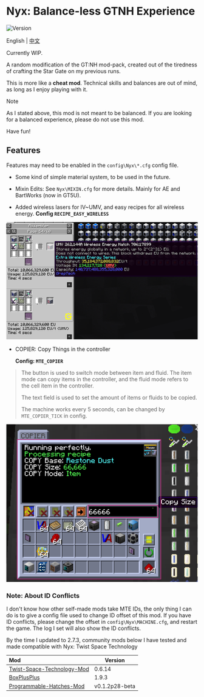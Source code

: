 # Nyx: Balance-less GTNH Experience

![Version](https://img.shields.io/badge/GTNH_Version-2.7.3-blue)

English | [中文](README-ZH.md)

Currently WIP.

A random modification of the GT:NH mod-pack, created out of the tiredness of crafting the Star Gate on my previous runs.

This is more like a **cheat mod**. Technical skills and balances are out of mind, as long as I enjoy playing with it.

> [!NOTE]
> As I stated above, this mod is not meant to be balanced.
> If you are looking for a balanced experience, please do not use this mod.
>
> Have fun!

## Features

Features may need to be enabled in the `config\Nyx\*.cfg` config file.

- Some kind of simple material system, to be used in the future.

- Mixin Edits: See `Nyx\MIXIN.cfg` for more details. Mainly for AE and BartWorks (now in GT5U).

- Added wireless lasers for IV~UMV, and easy recipes for all wireless energy. **Config `RECIPE_EASY_WIRELESS`**

![easy_wireless](img/easy_wireless.png)

- COPIER: Copy Things in the controller

  **Config: `MTE_COPIER`**

> The button is used to switch mode between item and fluid.
> The item mode can copy items in the controller, and the fluid mode refers to the cell item in the controller.
>
> The text field is used to set the amount of items or fluids to be copied.
>
> The machine works every 5 seconds, can be changed by `MTE_COPIER_TICK` in config.

![copier_1](img/copier_1.png)

### Note: About ID Conflicts

I don't know how other self-made mods take MTE IDs, the only thing I can do is to give a config file used
to change ID offset of this mod. If you have ID conflicts, please change the offset in `config\Nyx\MACHINE.cfg`,
and restart the game. The log I set will also show the ID conflicts.

By the time I updated to 2.7.3, community mods below I have tested and made compatible with Nyx:
Twist Space Technology

| Mod                                                                              | Version        |
|:---------------------------------------------------------------------------------|----------------|
| [Twist-Space-Technology-Mod](https://github.com/Nxer/Twist-Space-Technology-Mod) | 0.6.14         |
| [BoxPlusPlus](https://github.com/RealSilverMoon/BoxPlusPlus)                     | 1.9.3          |
| [Programmable-Hatches-Mod](https://github.com/reobf/Programmable-Hatches-Mod)    | v0.1.2p28-beta |
